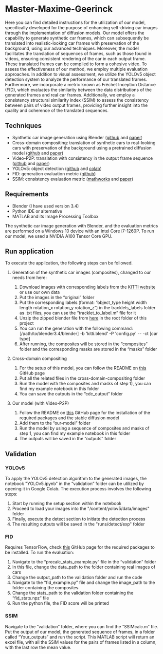 # Master-Maxime-Geerinck

Here you can find detailed instructions for the utilization of our model, specifically developed for the purpose of enhancing self-driving car images through the implementation of diffusion models. Our model offers the capability to generate synthetic car frames, which can subsequently be translated into realistic-looking car frames with preservation of the background, using our advanced techniques. Moreover, the model facilitates the translation of sequences of frames, such as those found in videos, ensuring consistent rendering of the car in each output frame. These translated frames can be compiled to form a cohesive video.
To assess the effectiveness of our method, we employ multiple evaluation approaches. In addition to visual assessment, we utilize the YOLOv5 object detection system to analyze the performance of our translated frames. Furthermore, we incorporate a metric known as Fréchet Inception Distance (FID), which evaluates the similarity between the data distributions of the generated frames and real car frames. Additionally, we employ a consistency structural similarity index (SSIM) to assess the consistency between pairs of video output frames, providing further insight into the quality and coherence of the translated sequences.

## Techniques
-	Synthetic car image generation using Blender ([github](https://github.com/yvesdeboeck66/Masterproef-Yves-De-Boeck) and [paper](https://link.springer.com/chapter/10.1007/978-3-030-61105-7_29))
-	Cross-domain compositing: translation of synthetic cars to real-looking cars with preservation of the background using a pretrained diffusion model ([github](https://github.com/cross-domain-compositing/cross-domain-compositing) and [paper](https://arxiv.org/abs/2302.10167))
-	Video-P2P: translation with consistency in the output frame sequence ([github](https://github.com/ShaoTengLiu/Video-P2P) and [paper](https://arxiv.org/abs/2303.04761))
-	YOLOv5: object detection ([github](https://github.com/ultralytics/yolov5) and [colab](https://colab.research.google.com/github/ultralytics/yolov5/blob/master/tutorial.ipynb))
-	FID: generation evaluation metric ([github](https://github.com/bioinf-jku/TTUR))
-	SSIM: consistency evaluation metric ([mathworks](https://nl.mathworks.com/help/images/ref/multissim.html) and [paper](https://arxiv.org/abs/2006.13846))

## Requirements
-	Blender (I have used version 3.4)
-	Python IDE or alternative
-	MATLAB and its Image Processing Toolbox

The synthetic car image generation with Blender, and the evaluation metrics are performed on a Windows 10 device with an Intel Core i7-1260P. To run our model, we used a NVIDIA A100 Tensor Core GPU.

## Run application
To execute the application, the following steps can be followed.

1. Generation of the synthetic car images (composites), changed to our needs from here:
    1.	Download images with corresponding labels from the [KITTI website](https://www.cvlibs.net/datasets/kitti/raw_data.php) or use our own data
    2.	Put the images in the “original” folder
    3.	Put the corresponding labels (format: “object_type height width length rotation_x rotation_y rotation_z”) in the tracklets_labels folder as .txt files, you can use         the “tracklet_to_label.m” file for it
    4.	Unzip the zipped blender file from [here](https://github.com/yvesdeboeck66/Masterproef-Yves-De-Boeck) in the root folder of this project
    5.	You can run the generation with the following command: [/path/to/blender3.4/blender] -b 'kitti.blend' -P 'config.py' -- -ct [car type]
    6.	After running, the composites will be stored in the “composites” folder and the corresponding masks are stored in the “masks” folder

2. Cross-domain compositing
    1.	For the setup of this model, you can follow the README on [this](https://github.com/cross-domain-compositing/cross-domain-compositing) GitHub page
    2.	Put all the related files in the cross-domain-compositing folder
    3.	Run the model with the composites and masks of step 1), you can find my example notebook in this folder
    4.	You can save the outputs in the “cdc_output” folder

3. Our model (with Video-P2P)
    1.	Follow the README on [this](https://github.com/ShaoTengLiu/Video-P2P) GitHub page for the installation of the required packages and the stable diffusion model
    2.	Add them to the “our-model” folder
    3.	Run the model by using a sequence of composites and masks of step 1, you can find my example notebook in this folder
    4.	The outputs will be saved in the “outputs” folder

## Validation
### YOLOv5
To apply the YOLOv5 detection algorithm to the generated images, the notebook "YOLOv5.ipynb" in the “validation” folder can be utilized by opening it in Google Colab. The execution process involves the following steps:

1. Start by running the setup section within the notebook
2. Proceed to load your images into the "/content/yolov5/data/images" folder
3. Finally, execute the detect section to initiate the detection process
4. The resulting outputs will be saved in the "runs/detect/exp" folder

### FID
Requires TensorFlow, check [this](https://github.com/bioinf-jku/TTUR) GitHub page for the required packages to be installed. To run the evaluation:

1. Navigate to the “precalc_stats_example.py” file in the “validation” folder
2. In this file, change the data_path to the folder containing real images of cars
3. Change the output_path to the validation folder and run the code
4. Navigate to the “fid_example.py” file and change the image_path to the folder containing the composites
5. Change the stats_path to the validation folder containing the “fid_stats.npz” file
6. Run the python file, the FID score will be printed

### SSIM
Navigate to the “validation” folder, where you can find the “SSIMcalc.m” file. Put the output of our model, the generated sequence of frames, in a folder called “Your_outputs” and run the script. This MATLAB script will return an excel file, with all the SSIM values for the pairs of frames listed in a column, with the last row the mean value.
